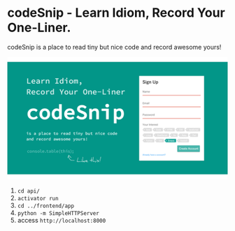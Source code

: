 # codeSnip - Learn Idiom, Record Your One-Liner.
codeSnip is a place to read tiny but nice code and record awesome yours!

![ScreenShot](https://raw.githubusercontent.com/ShunsukeTadokoro/code-snip/release/screenshot.png "Code Snip")

1. `cd api/`
2. `activator run`
3. `cd ../frontend/app`
4. `python -m SimpleHTTPServer`
5. access `http://localhost:8000`
